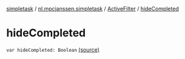 [simpletask](../../index.md) / [nl.mpcjanssen.simpletask](../index.md) / [ActiveFilter](index.md) / [hideCompleted](.)

# hideCompleted

`var hideCompleted: Boolean` [(source)](https://github.com/mpcjanssen/simpletask-android/blob/master/src/main/java/nl/mpcjanssen/simpletask/ActiveFilter.kt#L31)